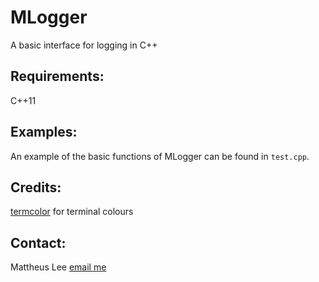 # MLogger
A basic interface for logging in C++

## Requirements:
C++11

## Examples:
An example of the basic functions of MLogger can be found in `test.cpp`.

## Credits:
[termcolor](https://github.com/ikalnytskyi/termcolor) for terminal colours

## Contact:
Mattheus Lee [email me](mailto:mattheuslee@gmail.com)
